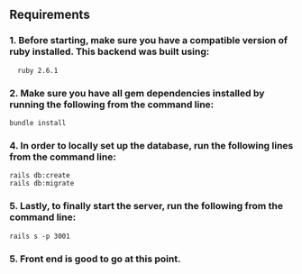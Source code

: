 ## Requirements

### 1. Before starting, make sure you have a compatible version of ruby installed. This backend was built using:

      ruby 2.6.1


### 2. Make sure you have all gem dependencies installed by running the following from the command line:

    bundle install

### 4. In order to locally set up the database, run the following lines from the command line:

    rails db:create
    rails db:migrate

### 5. Lastly, to finally start the server, run the following from the command line:

    rails s -p 3001

### 5. Front end is good to go at this point.
